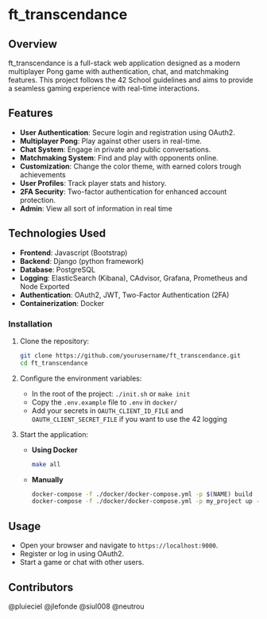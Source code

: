 # ft_transcendance

## Overview
ft_transcendance is a full-stack web application designed as a modern multiplayer Pong game with authentication, chat, and matchmaking features. This project follows the 42 School guidelines and aims to provide a seamless gaming experience with real-time interactions.

## Features
- **User Authentication**: Secure login and registration using OAuth2.
- **Multiplayer Pong**: Play against other users in real-time.
- **Chat System**: Engage in private and public conversations.
- **Matchmaking System**: Find and play with opponents online.
- **Customization**: Change the color theme, with earned colors trough achievements
- **User Profiles**: Track player stats and history.
- **2FA Security**: Two-factor authentication for enhanced account protection.
- **Admin**: View all sort of information in real time

## Technologies Used
- **Frontend**: Javascript (Bootstrap)
- **Backend**: Django (python framework)
- **Database**: PostgreSQL
- **Logging**: ElasticSearch (Kibana), CAdvisor, Grafana, Prometheus and Node Exported
- **Authentication**: OAuth2, JWT, Two-Factor Authentication (2FA)
- **Containerization**: Docker

### Installation
1. Clone the repository:
   ```bash
   git clone https://github.com/yourusername/ft_transcendance.git
   cd ft_transcendance
   ```
2. Configure the environment variables:
   - In the root of the project: `./init.sh` or `make init`
   - Copy the `.env.example` file to `.env` in `docker/`
   - Add your secrets in `OAUTH_CLIENT_ID_FILE` and `OAUTH_CLIENT_SECRET_FILE` if you want to use the 42 logging

5. Start the application:
   - **Using Docker**
     ```bash
     make all
     ```
   - **Manually**
     ```bash
     docker-compose -f ./docker/docker-compose.yml -p $(NAME) build
     docker-compose -f ./docker/docker-compose.yml -p my_project up -d
     ```

## Usage
- Open your browser and navigate to `https://localhost:9000`.
- Register or log in using OAuth2.
- Start a game or chat with other users.

## Contributors
@pluieciel
@jlefonde
@siul008
@neutrou

